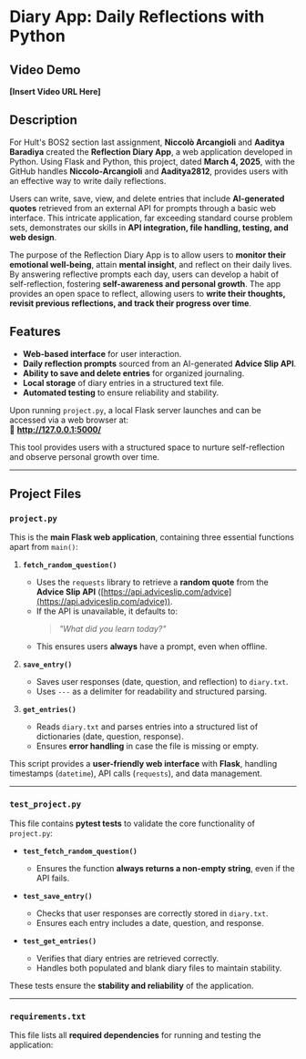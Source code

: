 # Diary App: Daily Reflections with Python  

## Video Demo  
**[Insert Video URL Here]**  

## Description  
For Hult's BOS2 section last assignment, **Niccolò Arcangioli** and **Aaditya Baradiya** created the **Reflection Diary App**, a web application developed in Python. Using Flask and Python, this project, dated **March 4, 2025**, with the GitHub handles **Niccolo-Arcangioli** and **Aaditya2812**, provides users with an effective way to write daily reflections.  

Users can write, save, view, and delete entries that include **AI-generated quotes** retrieved from an external API for prompts through a basic web interface. This intricate application, far exceeding standard course problem sets, demonstrates our skills in **API integration, file handling, testing, and web design**.  

The purpose of the Reflection Diary App is to allow users to **monitor their emotional well-being**, attain **mental insight**, and reflect on their daily lives. By answering reflective prompts each day, users can develop a habit of self-reflection, fostering **self-awareness and personal growth**. The app provides an open space to reflect, allowing users to **write their thoughts, revisit previous reflections, and track their progress over time**.  

## Features  
- **Web-based interface** for user interaction.  
- **Daily reflection prompts** sourced from an AI-generated **Advice Slip API**.  
- **Ability to save and delete entries** for organized journaling.  
- **Local storage** of diary entries in a structured text file.  
- **Automated testing** to ensure reliability and stability.  

Upon running `project.py`, a local Flask server launches and can be accessed via a web browser at:  
📍 **http://127.0.0.1:5000/**  

This tool provides users with a structured space to nurture self-reflection and observe personal growth over time.  

---

## Project Files  

### `project.py`  
This is the **main Flask web application**, containing three essential functions apart from `main()`:  

1. **`fetch_random_question()`**  
   - Uses the `requests` library to retrieve a **random quote** from the **Advice Slip API** ([https://api.adviceslip.com/advice](https://api.adviceslip.com/advice)).  
   - If the API is unavailable, it defaults to:  
     > *"What did you learn today?"*  
   - This ensures users **always** have a prompt, even when offline.  

2. **`save_entry()`**  
   - Saves user responses (date, question, and reflection) to `diary.txt`.  
   - Uses `---` as a delimiter for readability and structured parsing.  

3. **`get_entries()`**  
   - Reads `diary.txt` and parses entries into a structured list of dictionaries (date, question, response).  
   - Ensures **error handling** in case the file is missing or empty.  

This script provides a **user-friendly web interface** with **Flask**, handling timestamps (`datetime`), API calls (`requests`), and data management.  

---

### `test_project.py`  
This file contains **pytest tests** to validate the core functionality of `project.py`:  

- **`test_fetch_random_question()`**  
  - Ensures the function **always returns a non-empty string**, even if the API fails.  

- **`test_save_entry()`**  
  - Checks that user responses are correctly stored in `diary.txt`.  
  - Ensures each entry includes a date, question, and response.  

- **`test_get_entries()`**  
  - Verifies that diary entries are retrieved correctly.  
  - Handles both populated and blank diary files to maintain stability.  

These tests ensure the **stability and reliability** of the application.  

---

### `requirements.txt`  
This file lists all **required dependencies** for running and testing the application:  
